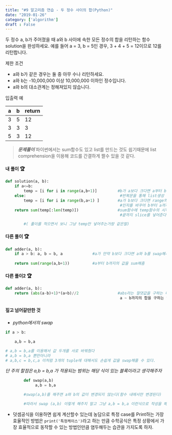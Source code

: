 ```yaml
---
title: "#9 알고리즘 연습 - 두 정수 사이의 합(Python)"
date: "2019-01-26"
category: ['algorithm']
draft : False
---
```



두 정수 a, b가 주어졌을 때 a와 b 사이에 속한 모든 정수의 합을 리턴하는 함수
solution을 완성하세요. 
예를 들어 a = 3, b = 5인 경우, 3 + 4 + 5 = 12이므로 12를 리턴합니다.


제한 조건
* a와 b가 같은 경우는 둘 중 아무 수나 리턴하세요.
* a와 b는 -10,000,000 이상 10,000,000 이하인 정수입니다.
* a와 b의 대소관계는 정해져있지 않습니다.

입출력 예

|a|	b	|return|
|-|-|-|
|3|	5	|12|
|3|	3	|3|
|5|	3	|12|


>__*문제풀이*__
파이썬에서는 sum함수도 있고 list를 만드는 것도 쉽기때문에 list comprehension을 이용해
코드를 간결하게 짤수 있을 것 같다.



#### 내 풀이 🏆

```python
def solution(a, b):
    if a<=b:
        temp = [i for i in range(a,b+1)]         #b가 a보다 크다면 a부터 b까지 
    else:                                         #반복문을 통해 list생성
        temp = [i for i in range(b,a+1) ]        #a가 b보다 크다면 range의 
                                                  #인자를 바꾸어 b부터 a까지 생성
    return sum(temp[:len(temp)])                 #sum함수에 temp함수의 시작부터
                                                  #끝까지 slice를 넣어준다

        #( 풀이를 적으면서 보니 그냥 temp만 넣어주는거랑 같은말)


```

#### 다른 풀이 🏆

```python
def adder(a, b):
    if a > b: a, b = b, a             #a가 만약 b보다 크다면 a와 b를 swap해서 값을 바꿔줌
                                       
    return sum(range(a,b+1))          #a부터 b까지의 값을 sum해줌

```

#### 다른 풀이2 🏆

```python
def adder(a, b):
    return (abs(a-b)+1)*(a+b)//2                 #abs라는 절댓값을 구하는 내장함수를 이용
                                                  a ~ b까지의 합을 구하는 덧셈 공식을 이용했다
```


#### 짚고 넘어갈만한 것

* *python에서의 swap*

```python
if a > b:

    a,b = b,a

# a,b = b,a를 이용해서 값 두개를 서로 바꿔줬다
# a,b = b,a 뿐만아니라
# a,b,c = b,c,a 이처럼 3개의 tuple에 대해서도 손쉽게 값을 swap해줄 수 있다.


```

*단 주의 할점은 a,b = b,a 가 적용되는 범위는 해당 식이 있는 블록이라고 생각해주자*

```python
        def swap(a,b)
             a,b = b,a

        #swap(a,b)를 해주면 a와 b의 값이 변경되지 않는다(함수 내에서만 변경된다)      

        #따라서 swap (a,b) 이렇게 해주지 말고 그냥 a,b = b,a 이런식으로 작성을 해서 사용
```


* 덧셈공식을 이용하면 쉽게 계산할수 있는데 농담으로 특정 case를 Print하는 가장 효율적인 방법은 `print('특정케이스')`라고 하는 만큼   수학공식은 특정 상황에서 가장 효율적으로 동작할 수 있는 방법인만큼 염두해두는 습관을 가지도록 하자.